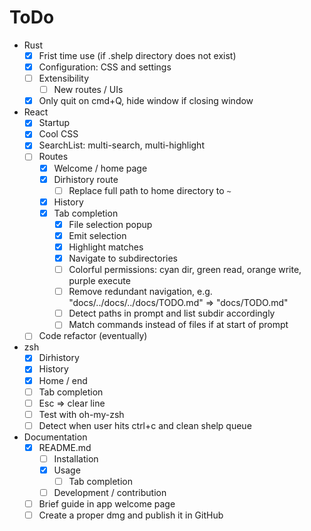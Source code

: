 # ToDo

- Rust
  - [x] Frist time use (if .shelp directory does not exist)
  - [x] Configuration: CSS and settings
  - [ ] Extensibility
    - [ ] New routes / UIs
  - [x] Only quit on cmd+Q, hide window if closing window
- React
  - [x] Startup
  - [x] Cool CSS
  - [x] SearchList: multi-search, multi-highlight
  - [ ] Routes
    - [x] Welcome / home page
    - [x] Dirhistory route
      - [ ] Replace full path to home directory to `~`
    - [x] History
    - [x] Tab completion
      - [x] File selection popup
      - [x] Emit selection
      - [x] Highlight matches
      - [x] Navigate to subdirectories
      - [ ] Colorful permissions: cyan dir, green read, orange write, purple execute
      - [ ] Remove redundant navigation, e.g. "docs/../docs/../docs/TODO.md" => "docs/TODO.md"
      - [ ] Detect paths in prompt and list subdir accordingly
      - [ ] Match commands instead of files if at start of prompt
  - [ ] Code refactor (eventually)
- zsh
  - [x] Dirhistory
  - [x] History
  - [x] Home / end
  - [ ] Tab completion
  - [ ] Esc => clear line
  - [ ] Test with oh-my-zsh
  - [ ] Detect when user hits ctrl+c and clean shelp queue
- Documentation
  - [x] README.md
    - [ ] Installation
    - [x] Usage
      - [ ] Tab completion
    - [ ] Development / contribution
  - [ ] Brief guide in app welcome page
  - [ ] Create a proper dmg and publish it in GitHub
